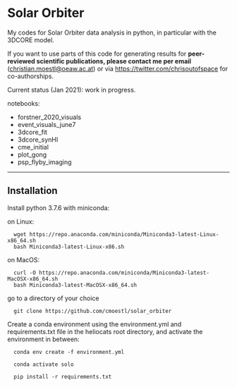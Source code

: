 # Solar Orbiter

My codes for Solar Orbiter data analysis in python, in particular with the 3DCORE model.

If you want to use parts of this code for generating results for **peer-reviewed scientific publications, please contact me per email** (christian.moestl@oeaw.ac.at) or via https://twitter.com/chrisoutofspace for co-authorships.


Current status (Jan 2021): work in progress.


notebooks:


- forstner_2020_visuals
- event_visuals_june7
- 3dcore_fit
- 3dcore_synHI
- cme_initial
- plot_gong
- psp_flyby_imaging 


---

## Installation 

Install python 3.7.6 with miniconda:

on Linux:

	  wget https://repo.anaconda.com/miniconda/Miniconda3-latest-Linux-x86_64.sh
	  bash Miniconda3-latest-Linux-x86.sh

on MacOS:

	  curl -O https://repo.anaconda.com/miniconda/Miniconda3-latest-MacOSX-x86_64.sh
	  bash Miniconda3-latest-MacOSX-x86_64.sh

go to a directory of your choice

	  git clone https://github.com/cmoestl/solar_orbiter
	  

Create a conda environment using the environment.yml and requirements.txt file in the heliocats root directory, and activate the environment in between:

	  conda env create -f environment.yml

	  conda activate solo

	  pip install -r requirements.txt
	  